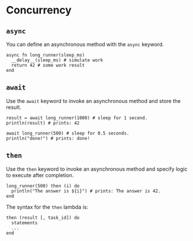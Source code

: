 # Concurrency

## `async`

You can define an asynchronous method with the `async` keyword.

```kiwi
async fn long_runner(sleep_ms)
  __delay__(sleep_ms) # simulate work
  return 42 # some work result
end
```

## `await`

Use the `await` keyword to invoke an asynchronous method and store the result.

```kiwi
result = await long_runner(1000) # sleep for 1 second.
println(result) # prints: 42

await long_runner(500) # sleep for 0.5 seconds.
println("done!") # prints: done!
```

## `then`

Use the `then` keyword to invoke an asynchronous method and specify logic to execute after completion.

```kiwi
long_runner(500) then (i) do
  println("The answer is ${i}") # prints: The answer is 42.
end
```

The syntax for the `then` lambda is:

```
then (result [, task_id]) do
  statements
  ...
end
```
